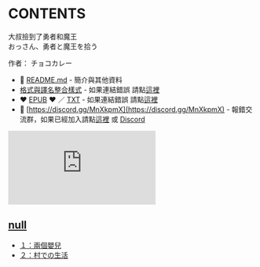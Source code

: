 # CONTENTS

大叔撿到了勇者和魔王  
おっさん、勇者と魔王を拾う  

作者： チョコカレー  



- :closed_book: [README.md](README.md) - 簡介與其他資料
- [格式與譯名整合樣式](https://github.com/bluelovers/node-novel/blob/master/lib/locales/%E5%A4%A7%E5%8F%94%E6%92%BF%E5%88%B0%E4%BA%86%E5%8B%87%E8%80%85%E5%92%8C%E9%AD%94%E7%8E%8B.ts) - 如果連結錯誤 請點[這裡](https://github.com/bluelovers/node-novel/blob/master/lib/locales/)
-  :heart: [EPUB](https://gitlab.com/demonovel/epub-txt/blob/master/syosetu/%E5%A4%A7%E5%8F%94%E6%92%BF%E5%88%B0%E4%BA%86%E5%8B%87%E8%80%85%E5%92%8C%E9%AD%94%E7%8E%8B.epub) :heart:  ／ [TXT](https://gitlab.com/demonovel/epub-txt/blob/master/syosetu/out/%E5%A4%A7%E5%8F%94%E6%92%BF%E5%88%B0%E4%BA%86%E5%8B%87%E8%80%85%E5%92%8C%E9%AD%94%E7%8E%8B.out.txt) - 如果連結錯誤 請點[這裡](https://gitlab.com/demonovel/epub-txt/blob/master/syosetu/)
- :mega: [https://discord.gg/MnXkpmX](https://discord.gg/MnXkpmX) - 報錯交流群，如果已經加入請點[這裡](https://discordapp.com/channels/467794087769014273/467794088285175809) 或 [Discord](https://discordapp.com/channels/@me)


![導航目錄](https://chart.apis.google.com/chart?cht=qr&chs=150x150&chl=https://gitlab.com/novel-group/txt-source/blob/master/syosetu/大叔撿到了勇者和魔王/導航目錄.md "導航目錄")




## [null](00000_null)

- [１：兩個嬰兒](00000_null/00010_%EF%BC%91%EF%BC%9A%E5%85%A9%E5%80%8B%E5%AC%B0%E5%85%92.txt)
- [２：村での生活](00000_null/00020_%EF%BC%92%EF%BC%9A%E6%9D%91%E3%81%A7%E3%81%AE%E7%94%9F%E6%B4%BB.txt)

